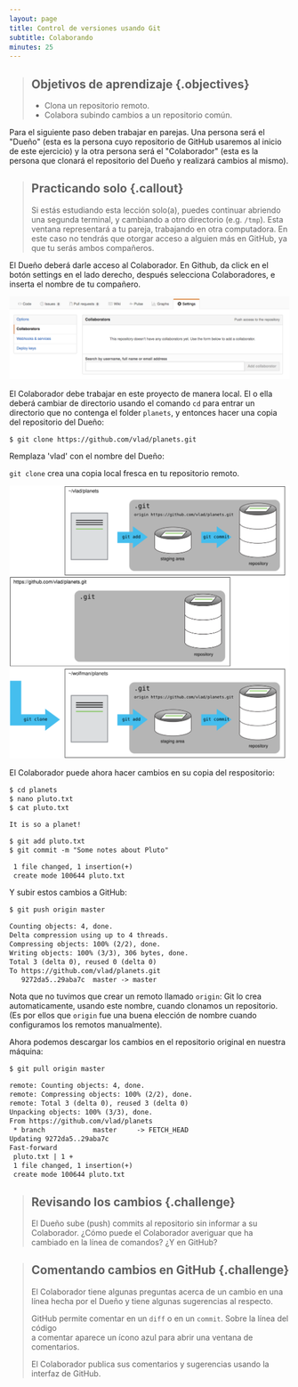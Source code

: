```yaml
---
layout: page
title: Control de versiones usando Git
subtitle: Colaborando
minutes: 25
---
```

> ## Objetivos de aprendizaje {.objectives}
>
> *  Clona un repositorio remoto.
> *  Colabora subindo cambios a un repositorio común. 

Para el siguiente paso deben trabajar en parejas. 
Una persona será el "Dueño" (esta es la persona cuyo repositorio de GitHub usaremos al inicio de este ejercicio)
y la otra persona será el "Colaborador" (esta es la persona que clonará el repositorio del Dueño y 
realizará cambios al mismo). 

> ## Practicando solo {.callout}
>
> Si estás estudiando esta lección solo(a), puedes continuar abriendo 
> una segunda terminal, y cambiando a otro directorio (e.g. `/tmp`).
> Esta ventana representará a tu pareja, trabajando en otra computadora. 
> En este caso no tendrás que otorgar acceso a alguien más en GitHub, 
> ya que tu serás ambos compañeros. 

El Dueño deberá darle acceso al Colaborador. 
En Github, da click en el botón settings en el lado derecho, 
después selecciona Colaboradores, e inserta el nombre de tu compañero. 

![Añadiendo colaboradores en GitHub](fig/github-add-collaborators.png)

El Colaborador debe trabajar en este proyecto de manera local. El o ella deberá 
cambiar de directorio usando el comando `cd` para entrar un directorio que no contenga
el folder `planets`, y entonces hacer una copia del repositorio del Dueño:

~~~ {.bash}
$ git clone https://github.com/vlad/planets.git
~~~

Remplaza 'vlad' con el nombre del Dueño:

`git clone` crea una copia local fresca en tu repositorio remoto.

![After Creating Clone of Repository](fig/github-collaboration.svg)

El Colaborador puede ahora hacer cambios en su copia del respositorio:

~~~ {.bash}
$ cd planets
$ nano pluto.txt
$ cat pluto.txt
~~~
~~~ {.output}
It is so a planet!
~~~
~~~ {.bash}
$ git add pluto.txt
$ git commit -m "Some notes about Pluto"
~~~
~~~ {.output}
 1 file changed, 1 insertion(+)
 create mode 100644 pluto.txt
~~~

Y subir estos cambios a GitHub:

~~~ {.bash}
$ git push origin master
~~~
~~~ {.output}
Counting objects: 4, done.
Delta compression using up to 4 threads.
Compressing objects: 100% (2/2), done.
Writing objects: 100% (3/3), 306 bytes, done.
Total 3 (delta 0), reused 0 (delta 0)
To https://github.com/vlad/planets.git
   9272da5..29aba7c  master -> master
~~~

Nota que no tuvimos que crear un remoto llamado `origin`:
Git lo crea automaticamente, 
usando este nombre, 
cuando clonamos un repositorio. 
(Es por ellos que `origin` fue una buena elección
de nombre cuando configuramos los remotos manualmente).

Ahora podemos descargar los cambios en el repositorio original en nuestra máquina:

~~~ {.bash}
$ git pull origin master
~~~
~~~ {.output}
remote: Counting objects: 4, done.
remote: Compressing objects: 100% (2/2), done.
remote: Total 3 (delta 0), reused 3 (delta 0)
Unpacking objects: 100% (3/3), done.
From https://github.com/vlad/planets
 * branch            master     -> FETCH_HEAD
Updating 9272da5..29aba7c
Fast-forward
 pluto.txt | 1 +
 1 file changed, 1 insertion(+)
 create mode 100644 pluto.txt
~~~


> ## Revisando los cambios {.challenge}
>
> El Dueño sube (push) commits al repositorio sin informar a su Colaborador. 
> ¿Cómo puede el Colaborador averiguar que ha cambiado en la 
> línea de comandos? ¿Y en GitHub?


> ## Comentando cambios en GitHub {.challenge}
>
> El Colaborador tiene algunas preguntas acerca de un cambio en una línea hecha por el Dueño y
> tiene algunas sugerencias al respecto.
> 
> GitHub permite comentar en un `diff` o en un `commit`. Sobre la línea del código  
> a comentar aparece un ícono azul para abrir una ventana de comentarios. 
> 
> El Colaborador publica sus comentarios y sugerencias usando la interfaz de GitHub. 
